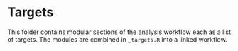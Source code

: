 # Targets
This folder contains modular sections of the analysis workflow each as a list of targets.
The modules are combined in `_targets.R` into a linked workflow.
